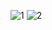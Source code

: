 ![1](https://github.com/colegio-seminario-diocesano-de-duitama/Proyecto-Guiado-LEDpong-1103-3/blob/master/Untitled%20Sketch_bb.jpg)
![2](https://github.com/colegio-seminario-diocesano-de-duitama/Proyecto-Guiado-LEDpong-1103-3/blob/master/protoboard_esquem%C3%A1tico2.jpg)
